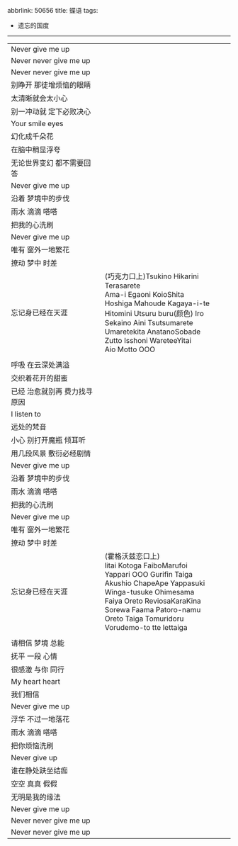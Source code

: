 abbrlink: 50656
title: 蝶语
tags:
  - 遗忘的国度
---

|      |      |
|--|--|
|Never give me up|      |
|Never never give me up|      |
|Never never give me up|      |
|别睁开 那徒增烦恼的眼睛|      |
|太清晰就会太小心|      |
|别一冲动就 定下必败决心|      |
|Your smile eyes|      |
|幻化成千朵花|      |
|在脑中稍显浮夸|      |
|无论世界变幻 都不需要回答|      |
|Never give me up|      |
|沿着 梦境中的步伐|      |
|雨水 滴滴 嗒嗒|      |
|把我的心洗刷|      |
|Never give me up|      |
|唯有 窗外一地繁花|      |
|撩动 梦中 时差|      |
|忘记身已经在天涯|(巧克力口上)Tsukino Hikarini Terasarete<br>Ama-i Egaoni KoioShita<br>Hoshiga Mahoude Kagaya-i-te<br>Hitomini Utsuru buru(颜色) Iro<br>Sekaino Aini Tsutsumarete<br>Umaretekita AnatanoSobade<br>Zutto Isshoni WareteeYitai<br>Aio Motto OOO|
|      |      |
|呼吸 在云深处满溢|      |
|交织着花开的甜蜜|      |
|已经 治愈就别再 费力找寻原因|      |
|I listen to|      |
|远处的梵音|      |
|小心 别打开魔瓶 倾耳听|      |
|用几段风景 敷衍必经剧情|      |
|Never give me up|      |
|沿着 梦境中的步伐|      |
|雨水 滴滴 嗒嗒|      |
|把我的心洗刷|      |
|Never give me up|      |
|唯有 窗外一地繁花|      |
|撩动 梦中 时差|      |
|忘记身已经在天涯|(霍格沃兹恋口上)<br>litai Kotoga FaiboMarufoi<br>Yappari OOO Gurifin Taiga<br>Akushio ChapeApe Yappasuki<br>Winga-tusuke Ohimesama<br>Faiya Oreto ReviosaKaraKina<br>Sorewa Faama Patoro-namu<br>Oreto Taiga Tomuridoru<br>Vorudemo-to tte lettaiga|
|      |      |
|请相信 梦境 总能|      |
|抚平 一段 心情|      |
|很感激 与你 同行|      |
|My heart heart|      |
|我们相信|      |
|Never give me up|      |
|浮华 不过一地落花|      |
|雨水 滴滴 嗒嗒|      |
|把你烦恼洗刷|      |
|Never give up|      |
|谁在静处趺坐结痂|      |
|空空 真真 假假|      |
|无明是我的缘法|      |
|Never give me up|      |
|Never never give me up|      |
|Never never give me up|      |